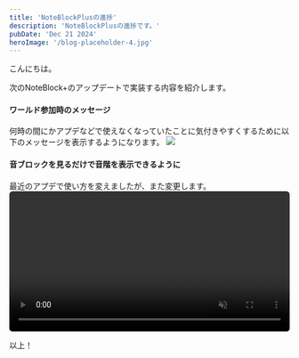 ```yaml
---
title: 'NoteBlockPlusの進捗'
description: 'NoteBlockPlusの進捗です。'
pubDate: 'Dec 21 2024'
heroImage: '/blog-placeholder-4.jpg'
---
```


こんにちは。

次のNoteBlock+のアップデートで実装する内容を紹介します。

#### ワールド参加時のメッセージ
何時の間にかアプデなどで使えなくなっていたことに気付きやすくするために以下のメッセージを表示するようになります。
<img src="/pics/ve8XMn5T.png">

#### 音ブロックを見るだけで音階を表示できるように
最近のアプデで使い方を変えましたが、また変更します。
<video src="/videos/OzWFgeOv.mp4#t=0.001" style="width:100%; border-radius:6px" controls controlsList="nodownload noplaybackrate nofullscreen" disablePictureInPicture muted playsinline>

以上！